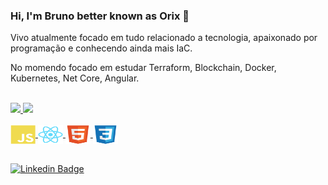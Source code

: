 ### Hi, I'm Bruno better known as Orix 👋

Vivo atualmente focado em tudo relacionado a tecnologia, apaixonado por programação e conhecendo ainda mais IaC.

No momendo focado em estudar Terraform, Blockchain, Docker, Kubernetes, Net Core, Angular.

<br>

<div>
  <a href="https://github.com/bruno-orix">
  <img height="180em" src="https://github-readme-stats.vercel.app/api?username=bruno-orix&show_icons=true&theme=dark&include_all_commits=true&count_private=true"/>
  <img height="180em" src="https://github-readme-stats.vercel.app/api/top-langs/?username=bruno-orix&layout=compact&langs_count=7&theme=dark"/>
</div>
<div style="display: inline_block">
    <br>
    <img align="center" alt="Rafa-Js" height="30" width="40" src="https://raw.githubusercontent.com/devicons/devicon/master/icons/javascript/javascript-plain.svg">
    <img align="center" alt="Rafa-React" height="30" width="40" src="https://raw.githubusercontent.com/devicons/devicon/master/icons/react/react-original.svg">
    <img align="center" alt="Rafa-HTML" height="30" width="40" src="https://raw.githubusercontent.com/devicons/devicon/master/icons/html5/html5-original.svg">
    <img align="center" alt="Rafa-CSS" height="30" width="40" src="https://raw.githubusercontent.com/devicons/devicon/master/icons/css3/css3-original.svg">
</div>

<br>

[![Linkedin Badge](https://img.shields.io/badge/-LinkedIn-blue?style=flat-square&logo=Linkedin&logoColor=white&link=https://www.linkedin.com/in/bruno-orix/)](https://www.linkedin.com/in/bruno-orix/)
<!-- [![Twitter Badge](https://img.shields.io/badge/-Twitter-1ca0f1?style=flat-square&labelColor=1ca0f1&logo=twitter&logoColor=white&link=https://twitter.com/clauberhalic)](https://twitter.com/clauberhalic) -->
